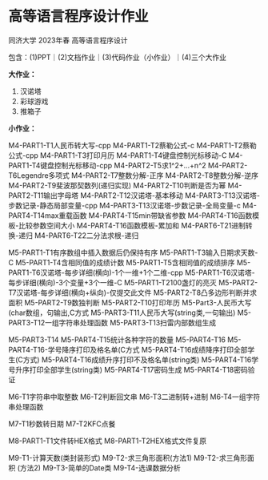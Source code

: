 # 高等语言程序设计作业
同济大学 2023年春 高等语言程序设计

包含：(1)PPT｜(2)文档作业｜(3)代码作业（小作业）｜(4)三个大作业

**大作业：**

1. 汉诺塔
2. 彩球游戏
3. 推箱子

**小作业：**

M4-PART1-T1人民币转大写-cpp
M4-PART1-T2蔡勒公式-c
M4-PART1-T2蔡勒公式-cpp
M4-PART1-T3打印月历
M4-PART1-T4键盘控制光标移动-C
M4-PART1-T4键盘控制光标移动-cpp
M4-PART2-T5求1\^2+...+n\^2
M4-PART2-T6Legendre多项式
M4-PART2-T7整数分解-正序
M4-PART2-T8整数分解-逆序
M4-PART2-T9斐波那契数列(递归实现)
M4-PART2-T10判断是否为幂
M4-PART2-T11输出字母塔
M4-PART2-T12汉诺塔-基本移动
M4-PART3-T13汉诺塔-步数记录-静态局部变量-cpp
M4-PART3-T13汉诺塔-步数记录-全局变量-c
M4-PART4-T14max重载函数
M4-PART4-T15min带缺省参数
M4-PART4-T16函数模板-比较参数空间大小
M4-PART4-T16函数模板-累加和
M4-PART6-T21进制转换-递归
M4-PART6-T22二分法求根-递归

M5-PART1-T1有序数组中插入数据后仍保持有序
M5-PART1-T3输入日期求天数-C
M5-PART1-T4含相同值的成绩计数
M5-PART1-T5含相同值的成绩排序
M5-PART1-T6汉诺塔-每步详细(横向)-1个一维+1个二维-cpp
M5-PART1-T6汉诺塔-每步详细(横向)-3个变量+3个一维-C
M5-PART1-T2100盏灯的亮灭
M5-PART2-T7汉诺塔-每步详细(横向+纵向)-仅提交此文件
M5-PART2-T8凸多边形判断并求面积
M5-PART2-T9数独判断
M5-PART2-T10打印年历
M5-Part3-人民币大写(char数组，句输出,C方式
M5-PART3-T11人民币大写(string类,一句输出)
M5-PART3-T12一组字符串处理函数
M5-PART3-T13扫雷内部数组生成

M5-PART3-T14
M5-PART4-T15统计各种字符的数量
M5-PART4-T16
M5-PART4-T16-学号降序打印及格名单(C方式
M5-PART4-T16成绩降序打印全部学生(C方式)
M5-PART4-T16成绩升序打印不及格名单(string类)
M5-PART4-T16学号升序打印全部学生(string类)
M5-PART4-T17密码生成
M5-PART4-T18密码验证

M6-T1字符串中取整数
M6-T2判断回文串
M6-T3二进制转+进制
M6-T4一组字符串处理函数

M7-T1秒数转日期
M7-T2KFC点餐

M8-PART1-T1文件转HEX格式
M8-PART1-T2HEX格式文件复原

M9-T1-计算天数(类封装形式)
M9-T2-求三角形面积(方法1)
M9-T2-求三角形面积 (方法2)
M9-T3-简单的Date类
M9-T4-选课数据分析
